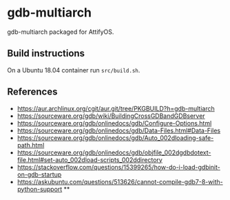 # gdb-multiarch
gdb-multiarch packaged for AttifyOS.

## Build instructions

On a Ubuntu 18.04 container run `src/build.sh`.

## References

- https://aur.archlinux.org/cgit/aur.git/tree/PKGBUILD?h=gdb-multiarch
- https://sourceware.org/gdb/wiki/BuildingCrossGDBandGDBserver
- https://sourceware.org/gdb/onlinedocs/gdb/Configure-Options.html
- https://sourceware.org/gdb/onlinedocs/gdb/Data-Files.html#Data-Files
- https://sourceware.org/gdb/onlinedocs/gdb/Auto_002dloading-safe-path.html
- https://sourceware.org/gdb/onlinedocs/gdb/objfile_002dgdbdotext-file.html#set-auto_002dload-scripts_002ddirectory
- https://stackoverflow.com/questions/15399265/how-do-i-load-gdbinit-on-gdb-startup
- https://askubuntu.com/questions/513626/cannot-compile-gdb7-8-with-python-support **
